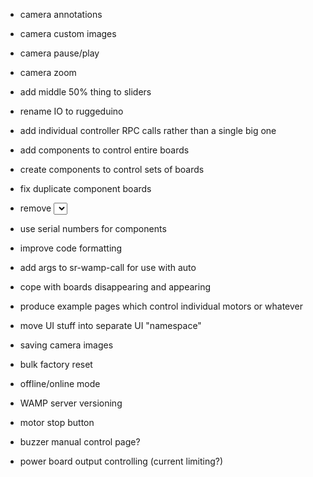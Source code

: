 - camera annotations
- camera custom images
- camera pause/play
- camera zoom
- add middle 50% thing to sliders

- rename IO to ruggeduino

- add individual controller RPC calls rather than a single big one
- add components to control entire boards
- create components to control sets of boards
- fix duplicate component boards
- remove <select> board selection
- use serial numbers for components
- improve code formatting

- add args to sr-wamp-call for use with auto
- cope with boards disappearing and appearing

- produce example pages which control individual motors or whatever
- move UI stuff into separate UI "namespace"

- saving camera images
- bulk factory reset
- offline/online mode
- WAMP server versioning
- motor stop button
- buzzer manual control page?
- power board output controlling (current limiting?)
